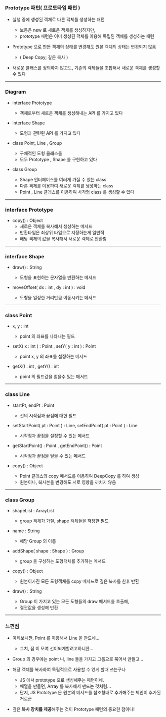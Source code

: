 ### Prototype 패턴( 프로토타입 패턴 )

- 실행 중에 생성된 객체로 다른 객체를 생성하는 패턴
  - 보통은 new 로 새로운 객체를 생성하지만, 
  - prototype 패턴은 이미 생성된 객체를 이용해 독립된 객체를 생성하는 패턴


- Prototype 으로 만든 객체의 상태를 변경해도 원본 객체의 상태는 변경되지 않음
  - ( Deep Copy; 깊은 복사 )


- 새로운 클래스를 정의하지 않고도, 기존의 객체들을 조합해서 새로운 객체를 생성할 수 있다

---

### Diagram


- interface Prototype
  - 객체로부터 새로운 객체를 생성해내는 API 를 가지고 있다


- interface Shape
  - 도형과 관련된 API 를 가지고 있다


- class Point, Line , Group
  - 구체적인 도형 클래스들
  - 모두 Prototype , Shape 를 구현하고 있다


- class Group 
  - Shape 인터페이스를 여러개 가질 수 있는 class
  - 다른 객체를 이용하여 새로운 객체를 생성하는 class
  - Point , Line 클래스를 이용하여 사각형 class 를 생성할 수 있다

---

### interface Prototype

- copy() : Object
  - 새로운 객체를 복사해서 생성하는 메서드
  - 반환타입은 최상위 타입으로 지정하는게 일반적
  - 해당 객체의 값을 복사해서 새로운 객체로 반환함

---

### interface Shape

- draw() : String
  - 도형을 표현하는 문자열을 반환하는 메서드

- moveOffset( dx : int , dy : int ) : void
  - 도형을 일정한 거리만큼 이동시키는 메서드

---

### class Point

- x, y : int
  - point 의 좌표를 나타내는 필드


- setX( x : int ) : Point , setY( y : int ) : Point
  - point x, y 의 좌표를 설정하는 메서드


- getX() : int , getY() : int
  - point 의 필드값을 얻을수 있는 메서드

---

### class Line

- startPt, endPt : Point
  - 선의 시작점과 끝점에 대한 필드


- setStartPoint( pt : Point ) : Line, setEndPoint( pt : Point ) : Line
  - 시작점과 끝점을 설정할 수 있는 메서드


- getStartPoint() : Point , getEndPoint() : Point
  - 시작점과 끝점을 얻을 수 있는 메서드


- copy() : Object
  - Point 클래스의 copy 메서드를 이용하여 DeepCopy 를 하여 생성
  - 원본이나, 복사본을 변경해도 서로 영향을 끼치지 않음

---

### class Group

- shapeList : ArrayList<Shape>
  - group 객체가 가질, shape 객체들을 저장한 필드


- name : String
  - 해당 Group 의 이름


- addShape( shape : Shape ) : Group
  - group 을 구성하는 도형객체를 추가하는 메서드


- copy() : Object
  - 원본이가진 모든 도형객체를 copy 메서드로 깊은 복사를 한후 반환


- draw() : String
  - Group 이 가지고 있는 모든 도형들의 draw 메서드를 호출해,
  - 결괏값을 생성해 반환


---

### 느낀점

- 이제보니깐, Point 를 이용해서 Line 을 만드네...
  - 그치, 점 이 모여 선이되게할려고하니깐...


- Group 의 경우에는 point 나, line 들을 가지고 그룹으로 묶어서 만들고...


- 해당 객체를 복사하여 독립적으로 사용할 수 있게 할때 쓰는구나
  - JS 에서 prototype 으로 생성해주는 패턴이네.
  - 배열을 만들면, Array 를 복사해서 맨드는 것처럼...
  - 단지, JS Prototype 은 원본의 메서드를 참조형태로 추가해주는 체인이 추가된거로군


- 깊은 **복사 장치를 제공**해주는 것이 Prototype 패턴의 중요한 점이다!

